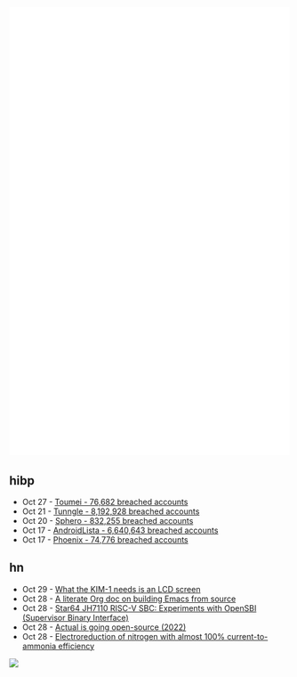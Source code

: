 ![Metrics](https://raw.githubusercontent.com/phixion/phixion/master/metrics.svg)

## hibp

<!--
for https://github.com/phixion/phixion/blob/main/.github/workflows/feeds.yml
-->
<!--START_SECTION:haveibeenpwnd-->
- Oct 27 - [Toumei - 76,682 breached accounts](https://haveibeenpwned.com/PwnedWebsites#Toumei)
- Oct 21 - [Tunngle - 8,192,928 breached accounts](https://haveibeenpwned.com/PwnedWebsites#Tunngle)
- Oct 20 - [Sphero - 832,255 breached accounts](https://haveibeenpwned.com/PwnedWebsites#Sphero)
- Oct 17 - [AndroidLista - 6,640,643 breached accounts](https://haveibeenpwned.com/PwnedWebsites#AndroidLista)
- Oct 17 - [Phoenix - 74,776 breached accounts](https://haveibeenpwned.com/PwnedWebsites#Phoenix)
<!--END_SECTION:haveibeenpwnd-->

## hn

<!--
for https://github.com/phixion/phixion/blob/main/.github/workflows/feeds.yml
-->
<!--START_SECTION:hn-->
- Oct 29 - [What the KIM-1 needs is an LCD screen](http://oldvcr.blogspot.com/2023/10/what-kim-1-really-needs-is-lcd-screen.html)
- Oct 28 - [A literate Org doc on building Emacs from source](https://gitlab.com/spudlyo/orgdemo2)
- Oct 28 - [Star64 JH7110 RISC-V SBC: Experiments with OpenSBI (Supervisor Binary Interface)](https://lupyuen.codeberg.page/articles/sbi.html)
- Oct 28 - [Actual is going open-source (2022)](https://actualbudget.com/open-source)
- Oct 28 - [Electroreduction of nitrogen with almost 100% current-to-ammonia efficiency](https://www.nature.com/articles/s41586-022-05108-y)
<!--END_SECTION:hn-->

<!--
for https://yhype.me
-->
![](https://hit.yhype.me/github/profile?user_id=13013670)
